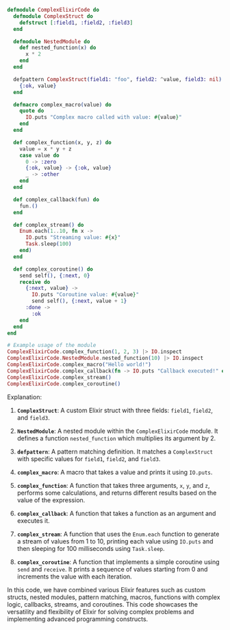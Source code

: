 ```elixir
defmodule ComplexElixirCode do
  defmodule ComplexStruct do
    defstruct [:field1, :field2, :field3]
  end

  defmodule NestedModule do
    def nested_function(x) do
      x * 2
    end
  end

  defpattern ComplexStruct(field1: "foo", field2: ^value, field3: nil) do
    {:ok, value}
  end

  defmacro complex_macro(value) do
    quote do
      IO.puts "Complex macro called with value: #{value}"
    end
  end

  def complex_function(x, y, z) do
    value = x * y + z
    case value do
      0 -> :zero
      {:ok, value} -> {:ok, value}
      _ -> :other
    end
  end

  def complex_callback(fun) do
    fun.()
  end

  def complex_stream() do
    Enum.each(1..10, fn x ->
      IO.puts "Streaming value: #{x}"
      Task.sleep(100)
    end)
  end

  def complex_coroutine() do
    send self(), {:next, 0}
    receive do
      {:next, value} ->
        IO.puts "Coroutine value: #{value}"
        send self(), {:next, value + 1}
      :done ->
        :ok
    end
  end
end

# Example usage of the module
ComplexElixirCode.complex_function(1, 2, 3) |> IO.inspect
ComplexElixirCode.NestedModule.nested_function(10) |> IO.inspect
ComplexElixirCode.complex_macro("Hello world!")
ComplexElixirCode.complex_callback(fn -> IO.puts "Callback executed!" end)
ComplexElixirCode.complex_stream()
ComplexElixirCode.complex_coroutine()
```

Explanation:

1. **`ComplexStruct`**: A custom Elixir struct with three fields: `field1`, `field2`, and `field3`.

2. **`NestedModule`**: A nested module within the `ComplexElixirCode` module. It defines a function `nested_function` which multiplies its argument by 2.

3. **`defpattern`**: A pattern matching definition. It matches a `ComplexStruct` with specific values for `field1`, `field2`, and `field3`.

4. **`complex_macro`**: A macro that takes a value and prints it using `IO.puts`.

5. **`complex_function`**: A function that takes three arguments, `x`, `y`, and `z`, performs some calculations, and returns different results based on the value of the expression.

6. **`complex_callback`**: A function that takes a function as an argument and executes it.

7. **`complex_stream`**: A function that uses the `Enum.each` function to generate a stream of values from 1 to 10, printing each value using `IO.puts` and then sleeping for 100 milliseconds using `Task.sleep`.

8. **`complex_coroutine`**: A function that implements a simple coroutine using `send` and `receive`. It prints a sequence of values starting from 0 and increments the value with each iteration.

In this code, we have combined various Elixir features such as custom structs, nested modules, pattern matching, macros, functions with complex logic, callbacks, streams, and coroutines. This code showcases the versatility and flexibility of Elixir for solving complex problems and implementing advanced programming constructs.